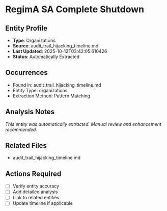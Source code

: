 # RegimA SA Complete Shutdown

## Entity Profile
- **Type**: Organizations
- **Source**: audit_trail_hijacking_timeline.md
- **Last Updated**: 2025-10-12T03:42:05.610426
- **Status**: Automatically Extracted

## Occurrences
- Found in: audit_trail_hijacking_timeline.md
- Entity Type: organizations
- Extraction Method: Pattern Matching

## Analysis Notes
*This entity was automatically extracted. Manual review and enhancement recommended.*

## Related Files
- audit_trail_hijacking_timeline.md

## Actions Required
- [ ] Verify entity accuracy
- [ ] Add detailed analysis
- [ ] Link to related entities
- [ ] Update timeline if applicable
